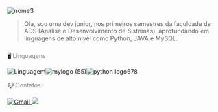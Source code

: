 


![nome3](https://user-images.githubusercontent.com/82064087/124029522-9e28e200-d9cb-11eb-94d4-e8d49d2a23d2.png)


> Ola, sou uma dev junior, nos primeiros semestres da faculdade de ADS (Analise e Desenvolvimento de Sistemas),
> aprofundando em linguagens de alto nivel como Python, JAVA e MySQL.<h5>
  
:desktop_computer: <FONT COLOR="#808080">Linguagens</FONT>
  
 ![Linguagem](https://sdtimes.com/wp-content/uploads/2019/03/jW4dnFtA_400x400.jpg)![mylogo (55)](https://user-images.githubusercontent.com/82064087/124011549-82ffa780-d9b6-11eb-9025-67973dd31e02.jpg)![python logo678](https://user-images.githubusercontent.com/82064087/124034639-ddf2c800-d9d1-11eb-866c-696864892a46.jpg)

:mailbox_closed: <FONT COLOR="#808080">Contatos:</FONT>
  

<a href="mailto:princesad341@gmail.com" mailto="princesad341@gmail.com" target="_blank">
<img src=https://user-images.githubusercontent.com/82064087/124039200-d8e54700-d9d8-11eb-9dce-04334a8af6bc.png alt="Gmail">
</a>
  <a href="https://github.com/ClaudianeC">
  <img src="https://user-images.githubusercontent.com/82064087/124039849-1d251700-d9da-11eb-950b-2db9ba2de878.jpg" />
</a>



<!--
**ClaudianeC/ClaudianeC** is a ✨ _special_ ✨ repository because its `README.md` (this file) appears on your GitHub profile.

Here are some ideas to get you started:

- 🔭 I’m currently working on ...
- 🌱 I’m currently learning ...
- 👯 I’m looking to collaborate on ...
- 🤔 I’m looking for help with ...
- 💬 Ask me about ...
- 📫 How to reach me: ...
- 😄 Pronouns: ...
- ⚡ Fun fact: ...
-->
